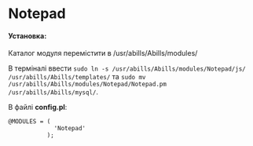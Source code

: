 # Notepad

#### Установка:
Каталог модуля перемістити в /usr/abills/Abills/modules/

В терміналі ввести ```sudo ln -s /usr/abills/Abills/modules/Notepad/js/ /usr/abills/Abills/templates/``` та ```sudo mv /usr/abills/Abills/modules/Notepad/Notepad.pm /usr/abills/Abills/mysql/```.


В файлі **config.pl**:
```
@MODULES = (
             'Notepad'
           );
```
